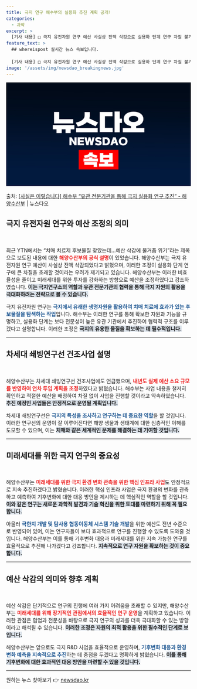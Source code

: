 ```yaml
---
title: 극지 연구 해수부의 실용화 추진 계획 공개!
categories:
  - 과학
excerpt: >
  [기사 내용] □ 극지 유전자원 연구 예산 사실상 전액 삭감으로 실용화 단계 연구 차질 불가피 [해수부 설명…
feature_text: >
  ## whereispost 실시간 뉴스 속보입니다.

  [기사 내용] □ 극지 유전자원 연구 예산 사실상 전액 삭감으로 실용화 단계 연구 차질 불가피 [해수부 설명…
image: '/assets/img/newsdao_breakingnews.jpg'
---
```


![뉴스다오 속보](/assets/img/newsdao_breakingnews.jpg)

<p>출처: <a href="https://newsdao.kr/2142" rel="dofollow">[사실은 이렇습니다] 해수부 “유관 전문기관을 통해 극지 실용화 연구 추진” - 해양수산부</a> | 뉴스다오</p>

<h2 data-ke-size="size26">극지 유전자원 연구와 예산 조정의 의미</h2>

<p data-ke-size="size16">&nbsp;</p>
<p data-ke-size="size16">최근 YTN에서는 “치매 치료제 후보물질 찾았는데…예산 삭감에 물거품 위기”라는 제목으로 보도된 내용에 대한 <b><span style="color: #ee2323;">해양수산부의 공식 설명</span></b>이 있었습니다. 해양수산부는 극지 유전자원 연구 예산이 사실상 전액 삭감되었다고 밝혔으며, 이러한 조정이 실용화 단계 연구에 큰 차질을 초래할 것이라는 우려가 제기되고 있습니다. 해양수산부는 이러한 비효율성을 줄이고 미래세대를 위한 투자를 강화하는 방향으로 예산을 조정하였다고 강조하였습니다. <b><span style="background-color: #21538527;">이는 극지연구소의 역할과 유관 전문기관의 협력을 통해 극지 자원의 활용을 극대화하려는 전략으로 볼 수 있습니다.</span></b></p>

<p data-ke-size="size16">극지 유전자원 연구는 <b><span style="color: #1a5490;">극지에서 유래한 생명자원을 활용하여 치매 치료에 효과가 있는 후보물질을 탐색하는 작업</span></b>입니다. 해수부는 이러한 연구를 통해 확보한 자원과 기능을 규명하고, 실용화 단계는 보다 전문성이 높은 유관 기관에서 추진하여 협력적 구조를 이루겠다고 설명합니다. 이러한 조정은 <b><span style="background-color: #21538527;">극지의 유용한 물질을 확보하는 데 필수적입니다.</span></b></p>

<hr>

<h2 data-ke-size="size26">차세대 쇄빙연구선 건조사업 설명</h2>

<p data-ke-size="size16">&nbsp;</p>
<p data-ke-size="size16">해양수산부는 차세대 쇄빙연구선 건조사업에도 언급했으며, <b><span style="color: #ee2323;">내년도 실제 예산 소요 규모를 반영하여 연차 투입 계획을 조정</span></b>하였다고 밝혔습니다. 해수부는 사업 내용을 철저히 확인하고 적절한 예산을 배정하여 차질 없이 사업을 진행할 것이라고 약속하였습니다. <b><span style="background-color: #21538527;">추진 예정인 사업들은 안정적으로 운영될 계획입니다.</span></b></p>

<p data-ke-size="size16">차세대 쇄빙연구선은 <b><span style="color: #1a5490;">극지의 특성을 조사하고 연구하는 데 중요한 역할</span></b>을 할 것입니다. 이러한 연구선의 운영이 잘 이루어진다면 해양 생물과 생태계에 대한 심층적인 이해를 도모할 수 있으며, 이는 <b><span style="background-color: #21538527;">치매와 같은 세계적인 문제를 해결하는 데 기여할 것입니다.</span></b></p>

<hr>

<h2 data-ke-size="size26">미래세대를 위한 극지 연구의 중요성</h2>

<p data-ke-size="size16">&nbsp;</p>
<p data-ke-size="size16">해양수산부는 <b><span style="color: #ee2323;">미래세대를 위한 극지 환경 변화 관측을 위한 핵심 인프라 사업</span></b>도 안정적으로 지속 추진하겠다고 밝혔습니다. 이러한 핵심 인프라 사업은 극지 환경의 변화를 관측하고 예측하여 기후변화에 대한 대응 방안을 제시하는 데 핵심적인 역할을 할 것입니다. <b><span style="background-color: #21538527;">이와 같은 연구는 새로운 과학적 발견과 기술 혁신을 위한 토대를 마련하기 위해 꼭 필요합니다.</span></b></p>

<p data-ke-size="size16">아울러 <b><span style="color: #1a5490;">극한지 개발 및 탐사용 협동이동체 시스템 기술 개발</span></b>을 위한 예산도 전년 수준으로 반영되어 있어, 이는 연구자들이 보다 효과적으로 연구를 진행할 수 있도록 도와줄 것입니다. 해양수산부는 이를 통해 기후변화 대응과 미래세대를 위한 지속 가능한 연구를 효율적으로 추진해 나가겠다고 강조합니다. <b><span style="background-color: #21538527;">지속적으로 연구 자원을 확보하는 것이 중요합니다.</span></b></p>

<hr>

<h2 data-ke-size="size26">예산 삭감의 의미와 향후 계획</h2>

<p data-ke-size="size16">&nbsp;</p>
<p data-ke-size="size16">예산 삭감은 단기적으로 연구의 진행에 여러 가지 어려움을 초래할 수 있지만, 해양수산부는 <b><span style="color: #ee2323;">미래세대를 위해 장기적인 관점에서의 효율적인 연구 운영</span></b>을 계획하고 있습니다. 이러한 관점은 협업과 전문성을 바탕으로 극지 연구의 성과를 더욱 극대화할 수 있는 방향이라고 해석될 수 있습니다. <b><span style="background-color: #21538527;">이러한 조정은 자원의 최적 활용을 위한 필수적인 단계로 보입니다.</span></b></p>

<p data-ke-size="size16">해양수산부는 앞으로도 극지 R&D 사업을 효율적으로 운영하며, <b><span style="color: #1a5490;">기후변화 대응과 환경 변화 예측을 지속적으로 추진</span></b>하는 데 중점을 두겠다고 명확하게 밝혔습니다. <b><span style="background-color: #21538527;">이를 통해 기후변화에 대한 효과적인 대응 방안을 마련할 수 있을 것입니다.</span></b></p>

<hr>

<p data-ke-size="size16"></p> 

원하는 뉴스 찾아보기 👉 <a href="https://newsdao.kr" rel="dofollow">newsdao.kr</a>


